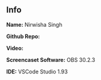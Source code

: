## Info

**Name:** Nirwisha Singh

**Github Repo:** 

**Video:**

**Screencaset Software:** OBS 30.2.3

**IDE:** VSCode Studio 1.93